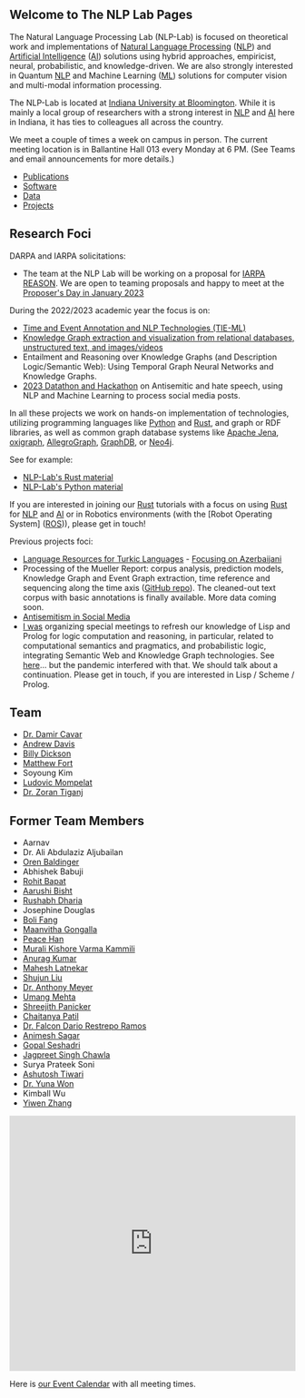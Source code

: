 ## Welcome to The NLP Lab Pages

The Natural Language Processing Lab (NLP-Lab) is focused on theoretical work and implementations of [Natural Language Processing] ([NLP]) and [Artificial Intelligence] ([AI]) solutions using hybrid approaches, empiricist, neural, probabilistic, and knowledge-driven. We are also strongly interested in Quantum [NLP] and Machine Learning ([ML]) solutions for computer vision and multi-modal information processing.


The NLP-Lab is located at [Indiana University at Bloomington](https://indiana.edu/). While it is mainly a local group of researchers with a strong interest in [NLP] and [AI] here in Indiana, it has ties to colleagues all across the country.

We meet a couple of times a week on campus in person. The current meeting location is in Ballantine Hall 013 every Monday at 6 PM. (See Teams and email announcements for more details.)

- [Publications](/publications)
- [Software](/software)
- [Data](/data)
- [Projects](/projects)


## Research Foci

DARPA and IARPA solicitations:

- The team at the NLP Lab will be working on a proposal for [IARPA REASON](https://www.client-meeting.net/reason-proposers-day). We are open to teaming proposals and happy to meet at the [Proposer's Day in January 2023](https://www.iarpa.gov/research-programs/reason)

During the 2022/2023 academic year the focus is on:

- [Time and Event Annotation and NLP Technologies (TIE-ML)](/timeevents)
- [Knowledge Graph extraction and visualization from relational databases, unstructured text, and images/videos](/kgextraction)
- Entailment and Reasoning over Knowledge Graphs (and Description Logic/Semantic Web): Using Temporal Graph Neural Networks and Knowledge Graphs.
- [2023 Datathon and Hackathon](https://isca.indiana.edu/publication-research/social-media-project/datathon-2023/index.html) on Antisemitic and hate speech, using NLP and Machine Learning to process social media posts.

In all these projects we work on hands-on implementation of technologies, utilizing programming languages like [Python] and [Rust], and graph or RDF libraries, as well as common graph database systems like [Apache Jena], [oxigraph], [AllegroGraph], [GraphDB], or [Neo4j].

See for example:

- [NLP-Lab's Rust material](/rust)
- [NLP-Lab's Python material](/software)

If you are interested in joining our [Rust] tutorials with a focus on using [Rust] for [NLP] and [AI] or in Robotics environments (with the [Robot Operating System] ([ROS])), please get in touch!


Previous projects foci:

- [Language Resources for Turkic Languages](/turkic) - [Focusing on Azerbaijani](/turkic)
- Processing of the Mueller Report: corpus analysis, prediction models, Knowledge Graph and Event Graph extraction, time reference and sequencing along the time axis ([GitHub repo](https://github.com/SemiringInc/Mueller-Report-Corpus)). The cleaned-out text corpus with basic annotations is finally available. More data coming soon.
- [Antisemitism in Social Media](/antisemitism)
- [I was](https://www.linkedin.com/in/damircavar/) organizing special meetings to refresh our knowledge of Lisp and Prolog for logic computation and reasoning, in particular, related to computational semantics and pragmatics, and probabilistic logic, integrating Semantic Web and Knowledge Graph technologies. See [here](http://damir.cavar.me/2020-01-23-Knowledge_Representation_and_Reasoning_for_AI_using_Lisp_Prolog)... but the pandemic interfered with that. We should talk about a continuation. Please get in touch, if you are interested in Lisp / Scheme / Prolog.


## Team

- [Dr. Damir Cavar](https://luddy.indiana.edu/contact/profile/?Damir_Cavar)
- [Andrew Davis](https://www.linkedin.com/in/adavis94/)
- [Billy Dickson](https://www.linkedin.com/in/billy-dickson/)
- [Matthew Fort](https://www.linkedin.com/in/matthew-fort-07b802236/)
- Soyoung Kim
- [Ludovic Mompelat](https://www.linkedin.com/in/ludovic-mompelat-8a1960b8/)
- [Dr. Zoran Tiganj](https://homes.luddy.indiana.edu/ztiganj/)


## Former Team Members

- Aarnav  
- Dr. Ali Abdulaziz Aljubailan
- [Oren Baldinger](https://github.com/orenbaldinger)  
- Abhishek Babuji  
- [Rohit Bapat](https://github.com/rohitbapat/)
- [Aarushi Bisht](https://github.com/aarushiibisht)
- [Rushabh Dharia](https://github.com/rushabhdharia)
- Josephine Douglas
- [Boli Fang](https://github.com/blf11139)
- [Maanvitha Gongalla](https://github.com/maanvithag)
- [Peace Han](https://github.com/P-eaceHan)
- [Murali Kishore Varma Kammili](https://github.com/mkvk)
- [Anurag Kumar](https://github.com/anuragkumar95)
- [Mahesh Latnekar](https://github.com/mrlatnek)
- [Shujun Liu](https://github.com/liu-shuj/)
- [Dr. Anthony Meyer](https://www.linkedin.com/in/antmeyer408/)
- [Umang Mehta](https://umangrmehta.github.io/)
- [Shreejith Panicker](https://skpanick.github.io/)
- [Chaitanya Patil](https://github.com/Chaitz333)
- [Dr. Falcon Dario Restrepo Ramos](https://www.linkedin.com/in/falcon-restrepo-ramos-657b74203/)
- [Animesh Sagar](https://github.com/animeshsagar)
- [Gopal Seshadri](https://github.com/GopalSeshadri)
- [Jagpreet Singh Chawla](https://github.com/jagpreetschawla)
- Surya Prateek Soni
- [Ashutosh Tiwari](https://www.linkedin.com/in/ashutosh--tiwari/)
- [Dr. Yuna Won](http://www.yunawon.net)
- Kimball Wu
- [Yiwen Zhang](https://github.com/yiwenzh29)  


<iframe src="https://map.concept3d.com/?id=951#!m/241411" width="100%" height="450" frameBorder="0" scrolling="no" border="0" style="border:0px solid #fff; margin:0; padding:0;"></iframe>


Here is [our Event Calendar](https://calendar.google.com/calendar/embed?src=3h9o18o7i82tjmmt5q2j3qgkj8%40group.calendar.google.com&ctz=America%2FNew_York) with all meeting times.



[Python]: https://www.python.org/ "Python"
[Rust]: https://www.rust-lang.org/ "Rust Language"
[AllegroGraph]: https://allegrograph.com/ "AllegroGraph"
[GraphDB]: https://www.ontotext.com/products/graphdb/ "GraphDB"
[Neo4j]: https://neo4j.com/ "Neo4j"
[Apache Jena]: https://jena.apache.org/ "Apache Jena"
[oxigraph]: https://github.com/oxigraph/ "oxigraph"
[NLP]: https://en.wikipedia.org/wiki/Natural_language_processing "Natural Language Processing"
[Natural Language Processing]: https://en.wikipedia.org/wiki/Natural_language_processing "Natural Language Processing"
[AI]: https://en.wikipedia.org/wiki/Artificial_intelligence "Artificial Intelligence"
[Artificial Intelligence]: https://en.wikipedia.org/wiki/Artificial_intelligence "Artificial Intelligence"
[ML]: https://en.wikipedia.org/wiki/Machine_learning "Machine Learning"
[Machine Learning]: https://en.wikipedia.org/wiki/Machine_learning "Machine Learning"
[ROS]: https://www.ros.org/ "Robot Operating System"
[Robot Ooperating System]: https://www.ros.org/ "Robot Operating System"
